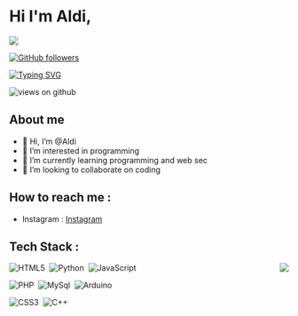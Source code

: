 # Hi I'm Aldi,

<img src="https://profile-counter.glitch.me/AldiRachmatdianto/count.svg">

[![GitHub followers](https://img.shields.io/github/followers/AldoRachmatdianto.svg?style=social&label=Followers)](https://github.com/AldiRachmatdianto?tab=followers)

[![Typing SVG](https://readme-typing-svg.herokuapp.com?font=Architects+Daughter&color=BLUE&size=30&lines=Hey!+It's+Aldi!;I'm+a+Junior+Programmer...;I'm+also+learn+Web+Developer;And+I'm+a+from+Indonesia+in)](https://git.io/typing-svg)

<img src="https://komarev.com/ghpvc/?username=AldiRachmatdianto&label=Views&color=brightgreen&style=flat-square" alt="views on github" />

## About me

- 👋 Hi, I’m @Aldi
- 👀 I’m interested in programming
- 🌱 I’m currently learning programming and web sec
- 💙 I’m looking to collaborate on coding

## How to reach me :
- Instagram : [Instagram](https://instagram.com/aldirn.t._)

## Tech Stack :
<img src="https://raw.githubusercontent.com/vitasha10/vitasha10/master/assets/Night-Coding.gif" align="right">


![HTML5](https://img.shields.io/badge/HTML5-%2311141f?style=flat&logo=html5&logoColor=%23E34F26)&nbsp;
![Python](https://img.shields.io/badge/Python-%2311141f?style=flat&logo=python&logoColor=%23007ACC)&nbsp;
![JavaScript](https://img.shields.io/badge/JS-%2311141f?style=flat&logo=javascript&logoColor=yellow)&nbsp;

![PHP](https://img.shields.io/badge/PHP-%2311141f?style=flat&logo=php&logoColor=%23777BB4)&nbsp;
![MySql](https://img.shields.io/badge/MySql-%2311141f?style=flat&logo=mysql&logoColor=white)&nbsp;
![Arduino](https://img.shields.io/badge/Arduino-%2311141f?style=flat&logo=arduino&logoColor=cyan)&nbsp;

![CSS3](https://img.shields.io/badge/CSS3-%2311141f?style=flat&logo=css3&logoColor=1572B6)&nbsp;
![C++](https://img.shields.io/badge/++-%2311141f?style=flat&logo=c&logoColor=1572B6)&nbsp;
<!---
